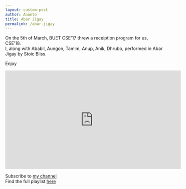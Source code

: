 ```yaml
---
layout: custom-post
author: Ananto
title: Abar Jigay
permalink: /abar-jigay
---
```


On the 5th of March, BUET CSE'17 threw a receiption program for us, CSE'18.  
I, along with Ababil, Aungon, Tamim, Anup, Anik, Dhrubo, performed in Abar Jigay by Stoic Bliss.  

Enjoy  

<iframe width="560" height="315" src="https://www.youtube.com/embed/y1TDsriMjDY" frameborder="0" allow="accelerometer; autoplay; encrypted-media; gyroscope; picture-in-picture" allowfullscreen></iframe>  

Subscribe to [my channel](https://www.youtube.com/channel/UCDIqQtl5eWaLr-OdCJKCcCA?view_as=subscriber)  
Find the full playlist [here](https://www.youtube.com/playlist?list=PLEwzGLbD27m3eg0_FqSYEptp40S6uzwUo)  
